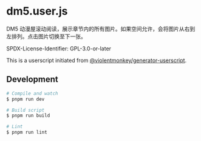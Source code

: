 # dm5.user.js

DM5 动漫屋滚动阅读，展示章节内的所有图片。如果空间允许，会将图片从右到左排列。点击图片切换至下一张。

SPDX-License-Identifier: GPL-3.0-or-later

This is a userscript initiated from [@violentmonkey/generator-userscript](https://github.com/violentmonkey/generator-userscript).

## Development

``` sh
# Compile and watch
$ pnpm run dev

# Build script
$ pnpm run build

# Lint
$ pnpm run lint
```
